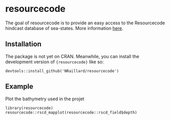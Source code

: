 
# resourcecode

<!-- badges: start -->
<!-- badges: end -->

The goal of resourcecode is to provide an easy access to the Resourcecode hindcast database of sea-states. More information [here](https://resourcecode.ifremer.fr).

## Installation

The package is not yet on CRAN. Meanwhile, you can install the development version of `{resourcecode}` like so:

```{r}
devtools::install_github('NRaillard/resourcecode')
```

## Example

Plot the bathymetry used in the projet

```{r}
library(resourcecode)
resourcecode::rscd_mapplot(resourcecode::rscd_field$depth)
```

